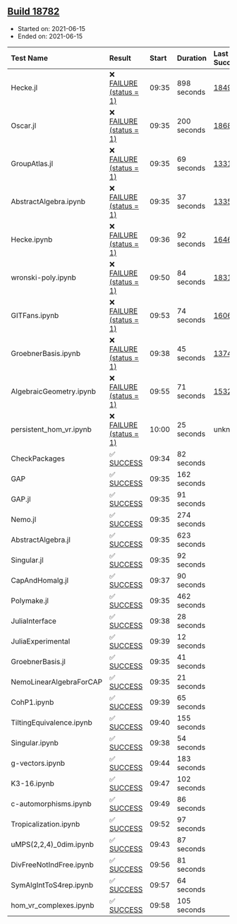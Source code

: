 ## [Build 18782](https://oscarci.mathematik.uni-kl.de/job/oscar/18782/)

* Started on: 2021-06-15
* Ended on: 2021-06-15

| Test Name    | Result | Start | Duration | Last Success | First Failure |
|:-------------|:-------|:------|:---------|:-------------|:--------------|
| Hecke.jl | ❌ [FAILURE (status = 1)](https://oscarci.mathematik.uni-kl.de/job/oscar/18782/artifact/logs/build-18782/Hecke.jl.log) | 09:35 | 898 seconds | [18490](https://oscarci.mathematik.uni-kl.de/job/oscar/18490/) | [18491](https://oscarci.mathematik.uni-kl.de/job/oscar/18491/) |
| Oscar.jl | ❌ [FAILURE (status = 1)](https://oscarci.mathematik.uni-kl.de/job/oscar/18782/artifact/logs/build-18782/Oscar.jl.log) | 09:35 | 200 seconds | [18684](https://oscarci.mathematik.uni-kl.de/job/oscar/18684/) | [18685](https://oscarci.mathematik.uni-kl.de/job/oscar/18685/) |
| GroupAtlas.jl | ❌ [FAILURE (status = 1)](https://oscarci.mathematik.uni-kl.de/job/oscar/18782/artifact/logs/build-18782/GroupAtlas.jl.log) | 09:35 | 69 seconds | [13311](https://oscarci.mathematik.uni-kl.de/job/oscar/13311/) | [13312](https://oscarci.mathematik.uni-kl.de/job/oscar/13312/) |
| AbstractAlgebra.ipynb | ❌ [FAILURE (status = 1)](https://oscarci.mathematik.uni-kl.de/job/oscar/18782/artifact/logs/build-18782/AbstractAlgebra.ipynb.log) | 09:35 | 37 seconds | [13355](https://oscarci.mathematik.uni-kl.de/job/oscar/13355/) | [13356](https://oscarci.mathematik.uni-kl.de/job/oscar/13356/) |
| Hecke.ipynb | ❌ [FAILURE (status = 1)](https://oscarci.mathematik.uni-kl.de/job/oscar/18782/artifact/logs/build-18782/Hecke.ipynb.log) | 09:36 | 92 seconds | [16463](https://oscarci.mathematik.uni-kl.de/job/oscar/16463/) | [16464](https://oscarci.mathematik.uni-kl.de/job/oscar/16464/) |
| wronski-poly.ipynb | ❌ [FAILURE (status = 1)](https://oscarci.mathematik.uni-kl.de/job/oscar/18782/artifact/logs/build-18782/wronski-poly.ipynb.log) | 09:50 | 84 seconds | [18314](https://oscarci.mathematik.uni-kl.de/job/oscar/18314/) | [18315](https://oscarci.mathematik.uni-kl.de/job/oscar/18315/) |
| GITFans.ipynb | ❌ [FAILURE (status = 1)](https://oscarci.mathematik.uni-kl.de/job/oscar/18782/artifact/logs/build-18782/GITFans.ipynb.log) | 09:53 | 74 seconds | [16068](https://oscarci.mathematik.uni-kl.de/job/oscar/16068/) | [16069](https://oscarci.mathematik.uni-kl.de/job/oscar/16069/) |
| GroebnerBasis.ipynb | ❌ [FAILURE (status = 1)](https://oscarci.mathematik.uni-kl.de/job/oscar/18782/artifact/logs/build-18782/GroebnerBasis.ipynb.log) | 09:38 | 45 seconds | [13748](https://oscarci.mathematik.uni-kl.de/job/oscar/13748/) | [13749](https://oscarci.mathematik.uni-kl.de/job/oscar/13749/) |
| AlgebraicGeometry.ipynb | ❌ [FAILURE (status = 1)](https://oscarci.mathematik.uni-kl.de/job/oscar/18782/artifact/logs/build-18782/AlgebraicGeometry.ipynb.log) | 09:55 | 71 seconds | [15322](https://oscarci.mathematik.uni-kl.de/job/oscar/15322/) | [15323](https://oscarci.mathematik.uni-kl.de/job/oscar/15323/) |
| persistent_hom_vr.ipynb | ❌ [FAILURE (status = 1)](https://oscarci.mathematik.uni-kl.de/job/oscar/18782/artifact/logs/build-18782/persistent_hom_vr.ipynb.log) | 10:00 | 25 seconds | unknown | unknown |
| CheckPackages | ✅ [SUCCESS](https://oscarci.mathematik.uni-kl.de/job/oscar/18782/artifact/logs/build-18782/CheckPackages.log) | 09:34 | 82 seconds |  |  |
| GAP | ✅ [SUCCESS](https://oscarci.mathematik.uni-kl.de/job/oscar/18782/artifact/logs/build-18782/GAP.log) | 09:35 | 162 seconds |  |  |
| GAP.jl | ✅ [SUCCESS](https://oscarci.mathematik.uni-kl.de/job/oscar/18782/artifact/logs/build-18782/GAP.jl.log) | 09:35 | 91 seconds |  |  |
| Nemo.jl | ✅ [SUCCESS](https://oscarci.mathematik.uni-kl.de/job/oscar/18782/artifact/logs/build-18782/Nemo.jl.log) | 09:35 | 274 seconds |  |  |
| AbstractAlgebra.jl | ✅ [SUCCESS](https://oscarci.mathematik.uni-kl.de/job/oscar/18782/artifact/logs/build-18782/AbstractAlgebra.jl.log) | 09:35 | 623 seconds |  |  |
| Singular.jl | ✅ [SUCCESS](https://oscarci.mathematik.uni-kl.de/job/oscar/18782/artifact/logs/build-18782/Singular.jl.log) | 09:35 | 92 seconds |  |  |
| CapAndHomalg.jl | ✅ [SUCCESS](https://oscarci.mathematik.uni-kl.de/job/oscar/18782/artifact/logs/build-18782/CapAndHomalg.jl.log) | 09:37 | 90 seconds |  |  |
| Polymake.jl | ✅ [SUCCESS](https://oscarci.mathematik.uni-kl.de/job/oscar/18782/artifact/logs/build-18782/Polymake.jl.log) | 09:35 | 462 seconds |  |  |
| JuliaInterface | ✅ [SUCCESS](https://oscarci.mathematik.uni-kl.de/job/oscar/18782/artifact/logs/build-18782/JuliaInterface.log) | 09:38 | 28 seconds |  |  |
| JuliaExperimental | ✅ [SUCCESS](https://oscarci.mathematik.uni-kl.de/job/oscar/18782/artifact/logs/build-18782/JuliaExperimental.log) | 09:39 | 12 seconds |  |  |
| GroebnerBasis.jl | ✅ [SUCCESS](https://oscarci.mathematik.uni-kl.de/job/oscar/18782/artifact/logs/build-18782/GroebnerBasis.jl.log) | 09:35 | 41 seconds |  |  |
| NemoLinearAlgebraForCAP | ✅ [SUCCESS](https://oscarci.mathematik.uni-kl.de/job/oscar/18782/artifact/logs/build-18782/NemoLinearAlgebraForCAP.log) | 09:35 | 21 seconds |  |  |
| CohP1.ipynb | ✅ [SUCCESS](https://oscarci.mathematik.uni-kl.de/job/oscar/18782/artifact/logs/build-18782/CohP1.ipynb.log) | 09:39 | 65 seconds |  |  |
| TiltingEquivalence.ipynb | ✅ [SUCCESS](https://oscarci.mathematik.uni-kl.de/job/oscar/18782/artifact/logs/build-18782/TiltingEquivalence.ipynb.log) | 09:40 | 155 seconds |  |  |
| Singular.ipynb | ✅ [SUCCESS](https://oscarci.mathematik.uni-kl.de/job/oscar/18782/artifact/logs/build-18782/Singular.ipynb.log) | 09:38 | 54 seconds |  |  |
| g-vectors.ipynb | ✅ [SUCCESS](https://oscarci.mathematik.uni-kl.de/job/oscar/18782/artifact/logs/build-18782/g-vectors.ipynb.log) | 09:44 | 183 seconds |  |  |
| K3-16.ipynb | ✅ [SUCCESS](https://oscarci.mathematik.uni-kl.de/job/oscar/18782/artifact/logs/build-18782/K3-16.ipynb.log) | 09:47 | 102 seconds |  |  |
| c-automorphisms.ipynb | ✅ [SUCCESS](https://oscarci.mathematik.uni-kl.de/job/oscar/18782/artifact/logs/build-18782/c-automorphisms.ipynb.log) | 09:49 | 86 seconds |  |  |
| Tropicalization.ipynb | ✅ [SUCCESS](https://oscarci.mathematik.uni-kl.de/job/oscar/18782/artifact/logs/build-18782/Tropicalization.ipynb.log) | 09:52 | 97 seconds |  |  |
| uMPS(2,2,4)_0dim.ipynb | ✅ [SUCCESS](https://oscarci.mathematik.uni-kl.de/job/oscar/18782/artifact/logs/build-18782/uMPS-2-2-4-_0dim.ipynb.log) | 09:43 | 87 seconds |  |  |
| DivFreeNotIndFree.ipynb | ✅ [SUCCESS](https://oscarci.mathematik.uni-kl.de/job/oscar/18782/artifact/logs/build-18782/DivFreeNotIndFree.ipynb.log) | 09:56 | 81 seconds |  |  |
| SymAlgIntToS4rep.ipynb | ✅ [SUCCESS](https://oscarci.mathematik.uni-kl.de/job/oscar/18782/artifact/logs/build-18782/SymAlgIntToS4rep.ipynb.log) | 09:57 | 64 seconds |  |  |
| hom_vr_complexes.ipynb | ✅ [SUCCESS](https://oscarci.mathematik.uni-kl.de/job/oscar/18782/artifact/logs/build-18782/hom_vr_complexes.ipynb.log) | 09:58 | 105 seconds |  |  |
